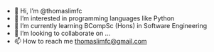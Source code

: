 - 👋 Hi, I’m @thomaslimfc
- 👀 I’m interested in programming languages like Python
- 🌱 I’m currently learning BCompSc (Hons) in Software Engineering
- 💞️ I’m looking to collaborate on ...
- 📫 How to reach me thomaslimfc@gmail.com

<!---
thomaslimfc/thomaslimfc is a ✨ special ✨ repository because its `README.md` (this file) appears on your GitHub profile.
You can click the Preview link to take a look at your changes.
--->
